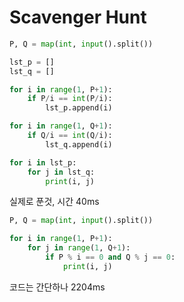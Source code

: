 # Scavenger Hunt

```python
P, Q = map(int, input().split())

lst_p = []
lst_q = []

for i in range(1, P+1):
    if P/i == int(P/i):
        lst_p.append(i)

for i in range(1, Q+1):
    if Q/i == int(Q/i):
        lst_q.append(i)

for i in lst_p:
    for j in lst_q:
        print(i, j)
```

실제로 푼것, 시간 40ms

```python
P, Q = map(int, input().split())

for i in range(1, P+1):
    for j in range(1, Q+1):
        if P % i == 0 and Q % j == 0:
            print(i, j)
```

코드는 간단하나 2204ms

